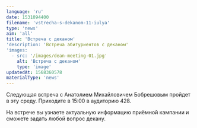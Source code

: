 ```yaml
---
language: 'ru'
date: 1531094400
filename: 'vstrecha-s-dekanom-11-iulya'
type: 'news'
aim: 'all'
title: 'Встреча с деканом'
'description: 'Встреча абитуриентов с деканом'
'images:
  - src: '/images/dean-meeting-01.jpg'
    alt: 'Встреча с деканом'
    type: 'image'
updatedAt: 1568360578
materialType: 'news'
---
```

Следующая встреча с Анатолием Михайловичем Бобрешовым пройдет в эту среду. Приходите в 15:00 в аудиторию 428.

На встрече вы узнаете актуальную информацию приёмной кампании и сможете задать любой вопрос декану.
